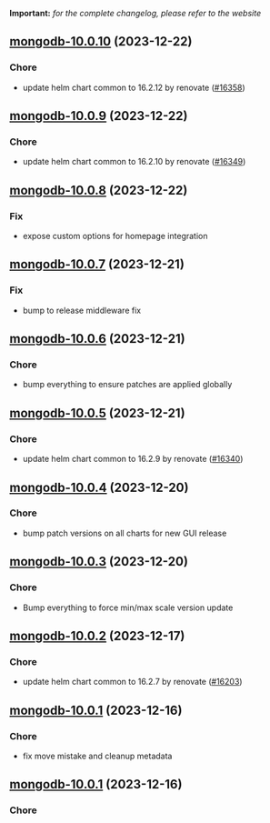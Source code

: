 **Important:**
*for the complete changelog, please refer to the website*




## [mongodb-10.0.10](https://github.com/truecharts/charts/compare/mongodb-10.0.9...mongodb-10.0.10) (2023-12-22)

### Chore

- update helm chart common to 16.2.12 by renovate ([#16358](https://github.com/truecharts/charts/issues/16358))
  
  


## [mongodb-10.0.9](https://github.com/truecharts/charts/compare/mongodb-10.0.8...mongodb-10.0.9) (2023-12-22)

### Chore

- update helm chart common to 16.2.10 by renovate ([#16349](https://github.com/truecharts/charts/issues/16349))
  
  


## [mongodb-10.0.8](https://github.com/truecharts/charts/compare/mongodb-10.0.7...mongodb-10.0.8) (2023-12-22)

### Fix

- expose custom options for homepage integration
  
  


## [mongodb-10.0.7](https://github.com/truecharts/charts/compare/mongodb-10.0.6...mongodb-10.0.7) (2023-12-21)

### Fix

- bump to release middleware fix
  
  


## [mongodb-10.0.6](https://github.com/truecharts/charts/compare/mongodb-10.0.5...mongodb-10.0.6) (2023-12-21)

### Chore

- bump everything to ensure patches are applied globally
  
  


## [mongodb-10.0.5](https://github.com/truecharts/charts/compare/mongodb-10.0.4...mongodb-10.0.5) (2023-12-21)

### Chore

- update helm chart common to 16.2.9 by renovate ([#16340](https://github.com/truecharts/charts/issues/16340))
  
  


## [mongodb-10.0.4](https://github.com/truecharts/charts/compare/mongodb-10.0.3...mongodb-10.0.4) (2023-12-20)

### Chore

- bump patch versions on all charts for new GUI release
  
  


## [mongodb-10.0.3](https://github.com/truecharts/charts/compare/mongodb-10.0.2...mongodb-10.0.3) (2023-12-20)

### Chore

- Bump everything to force min/max scale version update
  
  


## [mongodb-10.0.2](https://github.com/truecharts/charts/compare/mongodb-10.0.1...mongodb-10.0.2) (2023-12-17)

### Chore

- update helm chart common to 16.2.7 by renovate ([#16203](https://github.com/truecharts/charts/issues/16203))
  
  


## [mongodb-10.0.1](https://github.com/truecharts/charts/compare/mongodb-10.0.0...mongodb-10.0.1) (2023-12-16)

### Chore

- fix move mistake and cleanup metadata
  
  


## [mongodb-10.0.1](https://github.com/truecharts/charts/compare/mongodb-10.0.0...mongodb-10.0.1) (2023-12-16)

### Chore
